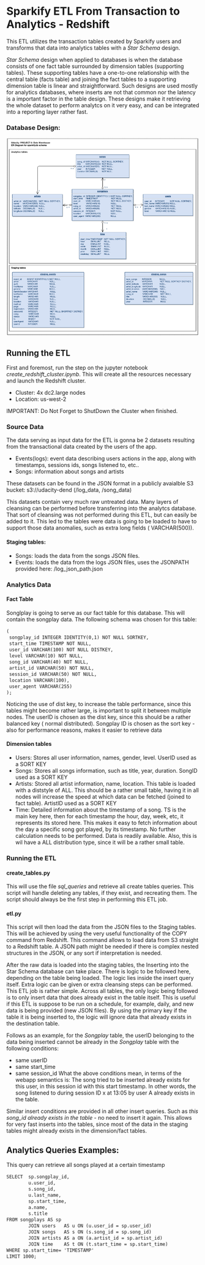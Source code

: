 # Sparkify ETL From Transaction to Analytics - Redshift
This ETL utilizes the transaction tables created by Sparkify users and transforms that data into analytics tables with a *Star Schema* design.

*Star Schema* design when applied to databases is when the database consists of one fact table surrounded by dimension tables (supporting tables). These supporting tables have a one-to-one relationship with the central table (facts table) and joining the fact tables to a supporting dimension table is linear and straightforward.
Such designs are used mostly for analytics databases, where inserts are not that common nor the latency is a important factor in the table design. These designs make it retrieving the whole dataset to perform analytcs on it very easy, and can be integrated into a reporting layer rather fast.

### Database Design:

![Sparkify Database Schmea](./StarSchemaDesign.png)

## Running the ETL
First and foremost, run the step on the jupyter notebook *create_redshift_cluster.ipynb*. This will create all the resources necessary and launch the Redshift cluster. 
 - Cluster: 4x dc2.large nodes
 - Location: us-west-2
 
 IMPORTANT: Do Not Forget to ShutDown the Cluster when finished.
 
 ### Source Data
 The data serving as input data for the ETL is gonna be 2 datasets resulting from the transactional data created by the users of the app.
  - Events(logs): event data describing users actions in the app, along with timestamps, sessions ids, songs listened to, etc..
  - Songs: information about songs and artists
 
 These datasets can be found in the JSON format in a publicly avaialble S3 bucket: s3://udacity-dend (/log_data, /song_data)
 
 This datasets contain very much raw untreated data. Many layers of cleansing can be performed before transferring into the analytcs database. That sort of cleansing was not performed during this ETL, but can easily be added to it. This led to the tables were data is going to be loaded to have to support those data anomalies, such as extra long fields ( VARCHAR(500)).
 #### Staging tables:
  - Songs: loads the data from the songs JSON files. 
  - Events: loads the data from the logs JSON files, uses the JSONPATH provided here: /log_json_path.json
 
 ### Analytics Data
 #### Fact Table
 Songlplay is going to serve as our fact table for this database. This will contain the songplay data. The following schema was chosen for this table:
 ```
 (
  songplay_id INTEGER IDENTITY(0,1) NOT NULL SORTKEY,
  start_time TIMESTAMP NOT NULL,
  user_id VARCHAR(100) NOT NULL DISTKEY,
  level VARCHAR(10) NOT NULL,
  song_id VARCHAR(40) NOT NULL,
  artist_id VARCHAR(50) NOT NULL,
  session_id VARCHAR(50) NOT NULL,
  location VARCHAR(100),
  user_agent VARCHAR(255)
);
```
Noticing the use of dist key, to increase the table performance, since this tables might become rather large, is important to split it between multiple nodes. The userID is chosen as the dist key, since this should be a rather balanced key ( normal distributed). Songplay ID is chosen as the sort key - also for performance reasons, makes it easier to retrieve data

#### Dimension tables
 - Users: Stores all user information, names, gender, level. UserID used as a SORT KEY
 - Songs: Stores all songs information, such as title, year, duration. SongID used as a SORT KEY
 - Artists: Stored all artist information, name, location. This table is loaded with a diststyle of ALL. This should be a rather small table, having it in all nodes will increase the speed at which data can be fetched (joined to fact table). ArtistID used as a SORT KEY
 - Time: Detailed information about the timestamp of a song. TS is the main key here, then for each timestamp the hour, day, week, etc, it represents its stored here. This makes it easy to fetch information about the day a specific song got played, by its timestamp. No further calculation needs to be performed. Data is readily available. Also, this is wil have a ALL distribution type, since it will be a rather small table. 

### Running the ETL
#### create_tables.py
This will use the file *sql_queries* and retrieve all create tables queries. This script will handle deleting any tables, if they exist, and recreating them.
The script should always be the first step in performing this ETL job.
#### etl.py
This script will then load the data from the JSON files to the Staging tables. This will be achieved by using the very useful functionality of the COPY command from Redshift. This command allows to load data from S3 straight to a Redshift table. A JSON path might be needed if there is complex nested structures in the JSON, or any sort if interpretation is needed.

After the raw data is loaded into the staging tables, the Inserting into the Star Schema database can take place. There is logic to be followed here, depending on the table being loaded. The logic lies inside the insert query itself. Extra logic can be given or extra cleansing steps can be performed. This ETL job is rather simple.
Across all tables, the only logic being followed is to only insert data that does already exist in the table itself. This is useful if this ETL is suppose to be run on a schedule, for example, daily, and new data is being provided (new JSON files). By using the primary key if the table it is being inserted to, the logic will ignore data that already exists in the destination table.

Follows as an example, for the *Songplay* table, the userID belonging to the data being inserted cannot be already in the *Songplay* table with the following conditions:
- same userID
- same start_time
- same session_id
What the above conditions mean, in terms of the webapp semantics is: The song tried to be inserted already exists for this user, in this session id with this start timestamp. In other words, the song listened to during session ID x at 13:05 by user A already exists in the table.

Similar insert conditions are provided in all other insert queries. Such as *this song_id already exists in the table* - no need to insert it again.
This allows for very fast inserts into the tables, since most of the data in the staging tables might already exists in the dimension/fact tables.

## Analytics Queries Examples:
This query can retrieve all songs played at a certain timestamp
```
SELECT  sp.songplay_id,
        u.user_id,
        s.song_id,
        u.last_name,
        sp.start_time,
        a.name,
        s.title
FROM songplays AS sp
        JOIN users   AS u ON (u.user_id = sp.user_id)
        JOIN songs   AS s ON (s.song_id = sp.song_id)
        JOIN artists AS a ON (a.artist_id = sp.artist_id)
        JOIN time    AS t ON (t.start_time = sp.start_time)
WHERE sp.start_time= 'TIMESTAMP'
LIMIT 1000;
```